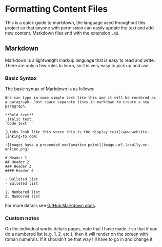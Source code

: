 # Formatting Content Files

This is a quick guide to markdown, the language used throughout this project so that anyone with permission can easily update the text and add new content. Markdown files end with the extension `.md`.

## Markdown

Markdown is a lightweight markup language that is easy to read and write. There are only a few rules to learn, so it is very easy to pick up and use.

### Basic Syntax

The basic syntax of Markdown is as follows:

```
One can type in some simple text like this and it will be rendered as a paragraph. Just space separate lines in markdown to create a new paragraph.

**Bold text**
_Italic text_
`Code text`

[Links look like this where this is the display text](www.website-linking-to.com)

![Images have a prepended exclamation point](image-url-locally-or-online.png)

# Header 1
## Header 2
### Header 3
#### Header 4

- Bulleted list
- Bulleted list

1. Numbered list
2. Numbered list

```

For more details see [GitHub Markdown docs](https://docs.github.com/en/get-started/writing-on-github/getting-started-with-writing-and-formatting-on-github/basic-writing-and-formatting-syntax).

### Custom notes

On the individual works details pages, note that I have made it so that if you do a numbered list (e.g. 1. 2. etc.), then it will render on the screen with roman numerals. If it shouldn't be that way I'll have to go in and change it.
